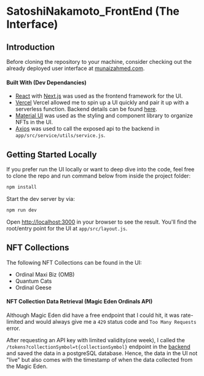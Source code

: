 # SatoshiNakamoto_FrontEnd (The Interface)

## Introduction 

Before cloning the repository to your machine, consider checking out the already deployed user interface at [munaizahmed.com](https://www.munaizahmed.com/).

#### Built With (Dev Dependancies)
- [React](https://react.dev/learn) with [Next.js](https://nextjs.org/docs) was used as the frontend framework for the UI.
- [Vercel](https://nextjs.org/docs/deployment) Vercel allowed me to spin up a UI quickly and pair it up with a serverless function. Backend details can be found [here](https://github.com/Munaiz123/SatoshiNakamoto_Backend).
- [Material UI](https://mui.com/material-ui/) was used as the styling and component library to organize NFTs in the UI.
- [Axios](https://www.npmjs.com/package/axios) was used to call the exposed api to the backend in `app/src/service/utils/service.js`.

## Getting Started Locally

If you prefer run the UI locally or want to deep dive into the code, feel free to clone the repo and run command below from inside the project folder:
```bash 
npm install
```
Start the dev server by via:
```bash
npm run dev
```
Open [http://localhost:3000](http://localhost:3000) in your browser to see the result.
You'll find the root/entry point for the UI at `app/src/layout.js`. 

## NFT Collections

The following NFT Collections can be found in the UI:
- Ordinal Maxi Biz (OMB)
- Quantum Cats
- Ordinal Geese

#### NFT Collection Data Retrieval (Magic Eden Ordinals API)
Although Magic Eden did have a free endpoint that I could hit, it was rate-limited and would always give me a ```429``` status code and ```Too Many Requests``` error. 

After requesting an API key with limited validity(one week), I called the ```/tokens?collectionSymbol=t{collectionSymbol}``` endpoint in the [backend](https://github.com/Munaiz123/SatoshiNakamoto_Backend) and saved the data in a postgreSQL database. Hence, the data in the UI not "live" but also comes with the timestamp of when the data collected from the Magic Eden.
